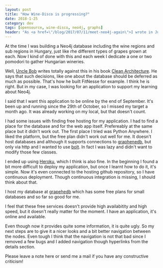 ```yaml
---
layout: post
title: "How Wine-Disco is progressing?"
date: 2018-1-25
category: dev
tags: [opensource, wine-disco, neo4j, graphs]
header: "As <a href=\"/blog/2017/07/11/meet-neo4j-again\">I wrote in July</a> I had plans to write an application to browse information collected about Hungarian wines."
---
```

At the time I was building a Neo4j database including the wine regions and sub regions in Hungary, just like rhe different types of grapes grown at each. Now I kind of done with this and each week I dedicate a one or two pomodori to gather Hungarian wineries.

Well, [Uncle Bob](http://blog.cleancoder.com/) writes totally against this in his book [Clean Architecture](http://amzn.to/2DL4hj7). He says that such decisions, like one about the database should be deferred as much as possible. That's how he built FitNesse for example. I think he is right. But in my case, I was looking for an application to support my learning about Neo4j.

I said that I want this application to be online by the end of September. It's been up and running since the 29th of October, so I missed my target a month ago. It was already working on my local, but that doesn't count.

I had some issues with finding free hosting for my application. I had to find a place for the database and for the web app itself. Prefereably at the same place but it didn't work out. The first place I tried was Python Anywhere. I liked the platform, but the free plan didn't work out well for me. It doesn't host databases and although it supports connections to [graphenedb](https://www.graphenedb.com/), but only via http and I wanted to use [bolt](https://neo4j.com/blog/neo4j-3-0-language-drivers/). In fact I was lazy and didn't want to modify those few classes. 

I ended up using [Heroku](https://www.heroku.com/home), which I think is also fine. In the beginning I found a bit more difficult to deploy my application, but once I learnt how to do it, it's simple. Now it's even connected to the hosting github repository, so I have continuous deployment. Though continuous integration is missing, I should think about that.

I host my database at [grapehedb](https://www.graphenedb.com/) which has some free plans for small databases and so far so good for me. 

I feel that these free services doesn't provide high availabitity and high speed, but it doesn't really matter for the moment. I have an application, it's online and available.

Even though now it provides quite some information, it is quite ugly. So my next steps are to give it a nicer looks and a bit better navigation between the nodes. Even tough I think that the navigation is not that bad since I removed a few bugs and I added navigation though hyperlinks from the details section.

Please leave a note here or send me a mail if you have any constructive criticism!
